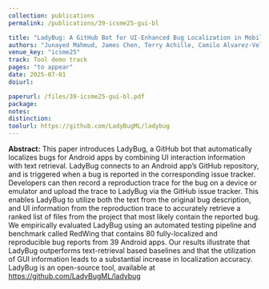 ```yaml
---
collection: publications
permalink: /publications/39-icsme25-gui-bl

title: "LadyBug: A GitHub Bot for UI-Enhanced Bug Localization in Mobile Apps"
authors: "Junayed Mahmud, James Chen, Terry Achille, Camilo Alvarez-Velez, Darren Dean Bansil, Patrick Ijieh, Samar Karanch, <u>Nadeeshan De Silva</u>, **Oscar Chaparro**, Andrian Marcus, and Kevin Moran"
venue_key: "icsme25"
track: Tool demo track
pages: "to appear"
date: 2025-07-01
doiurl: 

paperurl: /files/39-icsme25-gui-bl.pdf
package: 
notes: 
distinction: 
toolurl: https://github.com/LadyBugML/ladybug
---
```


**Abstract:** This paper introduces LadyBug, a GitHub bot that automatically localizes bugs for Android apps by combining UI interaction information with text retrieval. LadyBug connects to an Android app’s GitHub repository, and is triggered when a bug is reported in the corresponding issue tracker. Developers can then record a reproduction trace for the bug on a device or emulator and upload the trace to LadyBug via the GitHub issue tracker. This enables LadyBug to utilize both the text from the original bug description, and UI information from the reproduction trace to accurately retrieve a ranked list of files from the project that most likely contain the reported bug. We empirically evaluated LadyBug using an automated testing pipeline and benchmark called RedWing that contains 80 fully-localized and reproducible bug reports from 39 Android apps. Our results illustrate that LadyBug outperforms text-retrieval based baselines and that the utilization of GUI information leads to a substantial increase in localization accuracy. LadyBug is an open-source tool, available at https://github.com/LadyBugML/ladybug